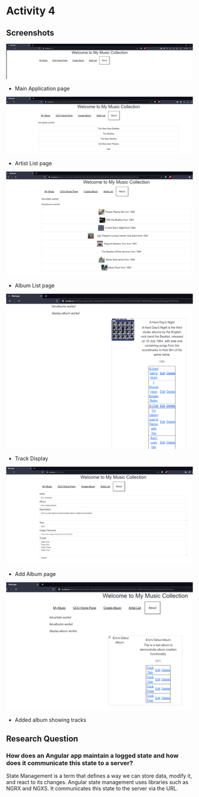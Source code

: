 # Activity 4
## Screenshots
![](./screenshots/cst-391-activity4a.png)
- Main Application page

![](./screenshots//cst-391-activity4b.png)
- Artist List page

![](./screenshots//cst-391-activity4c.png)
- Album List page

![](./screenshots/cst-391-activity4d.png)
- Track Display

![](./screenshots/cst-391-activity4e.png)
- Add Album page

![](./screenshots/cst-391-activity4f.png)
- Added album showing tracks

## Research Question
### How does an Angular app maintain a logged state and how does it communicate this state to a server?
State Management is a term that defines a way we can store data, modify it, and react to its changes. Angular state management uses libraries such as NGRX and NGXS. It communicates this state to the server via the URL.